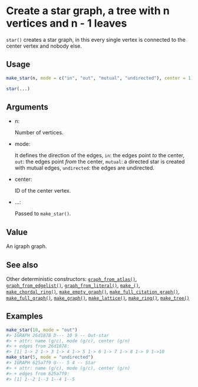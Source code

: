 # Create a star graph, a tree with n vertices and n - 1 leaves

`star()` creates a star graph, in this every single vertex is connected
to the center vertex and nobody else.

## Usage

``` r
make_star(n, mode = c("in", "out", "mutual", "undirected"), center = 1)

star(...)
```

## Arguments

- n:

  Number of vertices.

- mode:

  It defines the direction of the edges, `in`: the edges point *to* the
  center, `out`: the edges point *from* the center, `mutual`: a directed
  star is created with mutual edges, `undirected`: the edges are
  undirected.

- center:

  ID of the center vertex.

- ...:

  Passed to `make_star()`.

## Value

An igraph graph.

## See also

Other deterministic constructors:
[`graph_from_atlas()`](https://r.igraph.org/reference/graph_from_atlas.md),
[`graph_from_edgelist()`](https://r.igraph.org/reference/graph_from_edgelist.md),
[`graph_from_literal()`](https://r.igraph.org/reference/graph_from_literal.md),
[`make_()`](https://r.igraph.org/reference/make_.md),
[`make_chordal_ring()`](https://r.igraph.org/reference/make_chordal_ring.md),
[`make_empty_graph()`](https://r.igraph.org/reference/make_empty_graph.md),
[`make_full_citation_graph()`](https://r.igraph.org/reference/make_full_citation_graph.md),
[`make_full_graph()`](https://r.igraph.org/reference/make_full_graph.md),
[`make_graph()`](https://r.igraph.org/reference/make_graph.md),
[`make_lattice()`](https://r.igraph.org/reference/make_lattice.md),
[`make_ring()`](https://r.igraph.org/reference/make_ring.md),
[`make_tree()`](https://r.igraph.org/reference/make_tree.md)

## Examples

``` r
make_star(10, mode = "out")
#> IGRAPH 26d1878 D--- 10 9 -- Out-star
#> + attr: name (g/c), mode (g/c), center (g/n)
#> + edges from 26d1878:
#> [1] 1-> 2 1-> 3 1-> 4 1-> 5 1-> 6 1-> 7 1-> 8 1-> 9 1->10
make_star(5, mode = "undirected")
#> IGRAPH 625a7f9 U--- 5 4 -- Star
#> + attr: name (g/c), mode (g/c), center (g/n)
#> + edges from 625a7f9:
#> [1] 1--2 1--3 1--4 1--5
```
